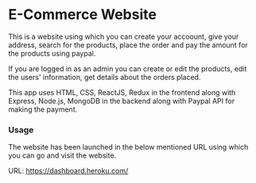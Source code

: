 <h1>E-Commerce Website</h1>
This is a website using which you can create your accoount, give your address, search for the products, place the order and pay the amount for the products using paypal.

If you are logged in as an admin you can create or edit the products, edit the users' information, get details about the orders placed.

This app uses HTML, CSS, ReactJS, Redux in the frontend along with Express, Node.js, MongoDB in the backend along with Paypal API for making the payment. 

<h3>Usage</h3>
The website has been launched in the below mentioned URL using which you can go and visit the website.

URL: https://dashboard.heroku.com/
